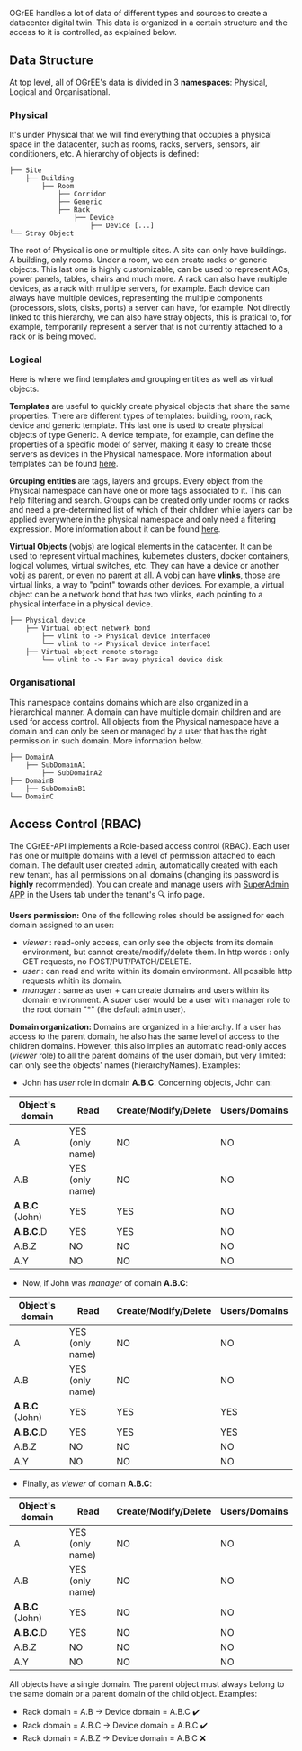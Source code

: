 OGrEE handles a lot of data of different types and sources to create a datacenter digital twin. This data is organized in a certain structure and the access to it is controlled, as explained below.

## Data Structure
At top level, all of OGrEE's data is divided in 3 **namespaces**: Physical, Logical and Organisational. 

### Physical
It's under Physical that we will find everything that occupies a physical space in the datacenter, such as rooms, racks, servers, sensors, air conditioners, etc. A hierarchy of objects is defined:
```
├── Site
    ├── Building
        ├── Room
            ├── Corridor
            ├── Generic
            ├── Rack
                ├── Device
                    ├── Device [...]
└── Stray Object
```
The root of Physical is one or multiple sites. A site can only have buildings. A building, only rooms. Under a room, we can create racks or generic objects. This last one is highly customizable, can be used to represent ACs, power panels, tables, chairs and much more. A rack can also have multiple devices, as a rack with multiple servers, for example. Each device can always have multiple devices, representing the multiple components (processors, slots, disks, ports) a server can have, for example. Not directly linked to this hierarchy, we can also have stray objects, this is pratical to, for example, temporarily represent a server that is not currently attached to a rack or is being moved.

### Logical
Here is where we find templates and grouping entities as well as virtual objects. 

**Templates** are useful to quickly create physical objects that share the same properties. There are different types of templates: building, room, rack, device and generic template. This last one is used to create physical objects of type Generic. A device template, for example, can define the properties of a specific model of server, making it easy to create those servers as devices in the Physical namespace. More information about templates can be found [here](https://github.com/ditrit/OGrEE-Core/wiki/%F0%9F%93%97-%5BUser-Guide%5D-API-%E2%80%90-JSON-templates-definitions).

**Grouping entities** are tags, layers and groups. Every object from the Physical namespace can have one or more tags associated to it. This can help filtering and search. Groups can be created only under rooms or racks and need a pre-determined list of which of their children while layers can be applied everywhere in the physical namespace and only need a filtering expression. More information about it can be found [here](https://github.com/ditrit/OGrEE-Core/wiki/%F0%9F%93%97-%5BUser-Guide%5D-CLI-%E2%80%90-Language#layers). 

**Virtual Objects** (vobjs) are logical elements in the datacenter. It can be used to represent virtual machines, kubernetes clusters, docker containers, logical volumes, virtual switches, etc. They can have a device or another vobj as parent, or even no parent at all. A vobj can have **vlinks**, those are virtual links, a way to "point" towards other devices. For example, a virtual object can be a network bond that has two vlinks, each pointing to a physical interface in a physical device. 

```
├── Physical device
    ├── Virtual object network bond
        ├── vlink to -> Physical device interface0
        └── vlink to -> Physical device interface1
    ├── Virtual object remote storage
        └── vlink to -> Far away physical device disk
```

### Organisational
This namespace contains domains which are also organized in a hierarchical manner. A domain can have multiple domain children and are used for access control. All objects from the Physical namespace have a domain and can only be seen or managed by a user that has the right permission in such domain. More information below.
```
├── DomainA
    ├── SubDomainA1
        ├── SubDomainA2
├── DomainB
    ├── SubDomainB1
└── DomainC
```

## Access Control (RBAC)
The OGrEE-API implements a Role-based access control (RBAC). Each user has one or multiple domains with a level of permission attached to each domain. The default user created `admin`, automatically created with each new tenant, has all permissions on all domains (changing its password is **highly** recommended). You can create and manage users with [SuperAdmin APP](https://github.com/ditrit/OGrEE-Core/wiki/%F0%9F%93%97-%5BUser-Guide%5D-APP-%E2%80%90-SuperAdmin) in the Users tab under the tenant's 🔍 info page.

**Users permission:** 
One of the following roles should be assigned for each domain assigned to an user:
- _viewer_ : read-only access, can only see the objects from its domain environment, but cannot create/modify/delete them. In http words : only GET requests, no POST/PUT/PATCH/DELETE.
- _user_ : can read and write within its domain environment. All possible http requests whitin its domain.
- _manager_ : same as user + can create domains and users within its domain environment. A _super_ user would be a user with manager role to the root domain "*" (the default `admin` user).

**Domain organization:** 
Domains are organized in a hierarchy. If a user has access to the parent domain, he also has the same level of access to the children domains. However, this also implies an automatic read-only acces (_viewer_ role) to all the parent domains of the user domain, but very limited: can only see the objects' names (hierarchyNames). Examples:
- John has _user_ role in domain **A.B.C**. Concerning objects, John can:

| Object's domain | Read | Create/Modify/Delete | Users/Domains |
|-----------------|------|----------------------|---------------|
| A               | YES (only name)  | NO                   | NO            |
| A.B             | YES (only name)  | NO                   | NO            |
| **A.B.C** (John)    | YES  | YES                  | NO            |
| **A.B.C**.D         | YES  | YES                  | NO            |
| A.B.Z           | NO   | NO                   | NO            |
| A.Y             | NO   | NO                   | NO            |

- Now, if John was _manager_ of domain **A.B.C**:

| Object's domain | Read | Create/Modify/Delete | Users/Domains |
|-----------------|------|----------------------|---------------|
| A               | YES (only name)  | NO                   | NO            |
| A.B             | YES (only name)  | NO                   | NO            |
| **A.B.C** (John)    | YES  | YES                  | YES           |
| **A.B.C**.D         | YES  | YES                  | YES           |
| A.B.Z           | NO   | NO                   | NO            |
| A.Y             | NO   | NO                   | NO            |

- Finally, as _viewer_ of domain **A.B.C**:

| Object's domain | Read | Create/Modify/Delete | Users/Domains |
|-----------------|------|----------------------|---------------|
| A               | YES (only name)  | NO                   | NO            |
| A.B             | YES (only name)  | NO                   | NO            |
| **A.B.C** (John)    | YES  | NO                   | NO            |
| **A.B.C**.D         | YES  | NO                   | NO            |
| A.B.Z           | NO   | NO                   | NO            |
| A.Y             | NO   | NO                   | NO            |

All objects have a single domain. The parent object must always belong to the same domain or a parent domain of the child object. Examples:
- Rack domain = A.B    -> Device domain = A.B.C :heavy_check_mark:
- Rack domain = A.B.C -> Device domain = A.B.C :heavy_check_mark:
- Rack domain = A.B.Z -> Device domain = A.B.C :x: